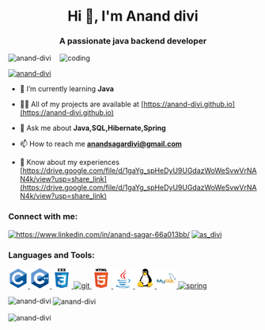 <h1 align="center">Hi 👋, I'm Anand divi</h1>
<h3 align="center">A passionate java backend developer</h3>
<img align="right" alt="coding" width=400 src="https://cdn.dribbble.com/users/1162077/screenshots/3848914/programmer.gif">


<p align="left"> <img src="https://komarev.com/ghpvc/?username=anand-divi&label=Profile%20views&color=0e75b6&style=flat" alt="anand-divi" /> </p>

<p align="left"> <a href="https://github.com/ryo-ma/github-profile-trophy"><img src="https://github-profile-trophy.vercel.app/?username=anand-divi" alt="anand-divi" /></a> </p>

- 🌱 I’m currently learning **Java**

- 👨‍💻 All of my projects are available at [https://anand-divi.github.io](https://anand-divi.github.io)

- 💬 Ask me about **Java,SQL,Hibernate,Spring**

- 📫 How to reach me **anandsagardivi@gmail.com**

- 📄 Know about my experiences [https://drive.google.com/file/d/1gaYg_spHeDyU9UGdazWoWeSvwVrNAN4k/view?usp=share_link](https://drive.google.com/file/d/1gaYg_spHeDyU9UGdazWoWeSvwVrNAN4k/view?usp=share_link)

<h3 align="left">Connect with me:</h3>
<p align="left">
<a href="https://www.linkedin.com/in/anand-sagar-66a013bb/" target="blank"><img align="center" src="https://raw.githubusercontent.com/rahuldkjain/github-profile-readme-generator/master/src/images/icons/Social/linked-in-alt.svg" alt="https://www.linkedin.com/in/anand-sagar-66a013bb/" height="30" width="40" /></a>
<a href="https://www.codechef.com/users/as_divi" target="blank"><img align="center" src="https://cdn.jsdelivr.net/npm/simple-icons@3.1.0/icons/codechef.svg" alt="as_divi" height="30" width="40" /></a>
</p>

<h3 align="left">Languages and Tools:</h3>
<p align="left"> <a href="https://www.cprogramming.com/" target="_blank" rel="noreferrer"> <img src="https://raw.githubusercontent.com/devicons/devicon/master/icons/c/c-original.svg" alt="c" width="40" height="40"/> </a> <a href="https://www.w3schools.com/cpp/" target="_blank" rel="noreferrer"> <img src="https://raw.githubusercontent.com/devicons/devicon/master/icons/cplusplus/cplusplus-original.svg" alt="cplusplus" width="40" height="40"/> </a> <a href="https://www.w3schools.com/css/" target="_blank" rel="noreferrer"> <img src="https://raw.githubusercontent.com/devicons/devicon/master/icons/css3/css3-original-wordmark.svg" alt="css3" width="40" height="40"/> </a> <a href="https://git-scm.com/" target="_blank" rel="noreferrer"> <img src="https://www.vectorlogo.zone/logos/git-scm/git-scm-icon.svg" alt="git" width="40" height="40"/> </a> <a href="https://www.w3.org/html/" target="_blank" rel="noreferrer"> <img src="https://raw.githubusercontent.com/devicons/devicon/master/icons/html5/html5-original-wordmark.svg" alt="html5" width="40" height="40"/> </a> <a href="https://www.java.com/en/" target="_blank" rel="noreferrer"> <img src="https://raw.githubusercontent.com/devicons/devicon/master/icons/java/java-original.svg" alt="java" width="40" height="40"/> </a> <a href="https://developer.mozilla.org/en-US/docs/Web/JavaScript" target="_blank" rel="noreferrer"> <img src="https://raw.githubusercontent.com/devicons/devicon/master/icons/linux/linux-original.svg" alt="linux" width="40" height="40"/> </a> <a href="https://www.mysql.com/" target="_blank" rel="noreferrer"> <img src="https://raw.githubusercontent.com/devicons/devicon/master/icons/mysql/mysql-original-wordmark.svg" alt="mysql" width="40" height="40"/> </a> <a href="https://spring.io/" target="_blank" rel="noreferrer"> <img src="https://www.vectorlogo.zone/logos/springio/springio-icon.svg" alt="spring" width="40" height="40"/> </a> </p>

<p><img align="left" src="https://github-readme-stats.vercel.app/api/top-langs?username=anand-divi&show_icons=true&locale=en&layout=compact" alt="anand-divi" /></p>

<p>&nbsp;<img align="center" src="https://github-readme-stats.vercel.app/api?username=anand-divi&show_icons=true&locale=en" alt="anand-divi" /></p>

<p><img align="center" src="https://github-readme-streak-stats.herokuapp.com/?user=anand-divi&" alt="anand-divi" /></p>

